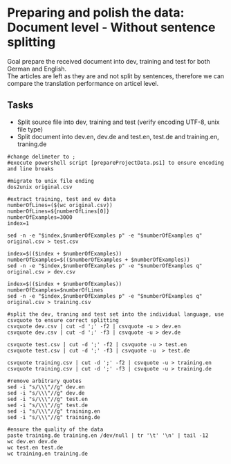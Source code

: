 # Preparing and polish the data: Document level - Without sentence splitting
Goal prepare the received document into dev, training and test for both German and English.  
The articles are left as they are and not split by sentences, therefore we can compare the translation performance on articel level. 

## Tasks
 * Split source file into dev, training and test (verify encoding UTF-8, unix file type)
 * Split document into dev.en, dev.de and test.en, test.de and training.en, traning.de 

```
#change delimeter to ;
#execute powershell script [prepareProjectData.ps1] to ensure encoding and line breaks

#migrate to unix file ending
dos2unix original.csv 

#extract training, test and ev data
numberOfLines=($(wc original.csv))
numberOfLines=${numberOfLines[0]}
numberOfExamples=3000
index=1

sed -n -e "$index,$numberOfExamples p" -e "$numberOfExamples q" original.csv > test.csv

index=$(($index + $numberOfExamples))
numberOfExamples=$(($numberOfExamples + $numberOfExamples))
sed -n -e "$index,$numberOfExamples p" -e "$numberOfExamples q" original.csv > dev.csv

index=$(($index + $numberOfExamples))
numberOfExamples=$numberOfLines
sed -n -e "$index,$numberOfExamples p" -e "$numberOfExamples q" original.csv > training.csv

#split the dev, traning and test set into the individual language, use csvquote to ensure correct splitting
csvquote dev.csv | cut -d ';' -f2 | csvquote -u > dev.en
csvquote dev.csv | cut -d ';' -f3 | csvquote -u > dev.de

csvquote test.csv | cut -d ';' -f2 | csvquote -u > test.en
csvquote test.csv | cut -d ';' -f3 | csvquote -u  > test.de

csvquote training.csv | cut -d ';' -f2 | csvquote -u > training.en
csvquote training.csv | cut -d ';' -f3 | csvquote -u > training.de

#remove arbitrary quotes
sed -i "s/\\\"//g" dev.en
sed -i "s/\\\"//g" dev.de
sed -i "s/\\\"//g" test.en
sed -i "s/\\\"//g" test.de
sed -i "s/\\\"//g" training.en
sed -i "s/\\\"//g" training.de

#ensure the quality of the data
paste training.de training.en /dev/null | tr '\t' '\n' | tail -12
wc dev.en dev.de
wc test.en test.de
wc training.en training.de
```